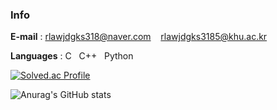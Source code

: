 ### Info

**E-mail** : rlawjdgks318@naver.com &nbsp;&nbsp; rlawjdgks3185@khu.ac.kr

**Languages** : C &nbsp;&nbsp;C++ &nbsp;&nbsp;Python

[![Solved.ac Profile](http://mazassumnida.wtf/api/v2/generate_badge?boj=yhs03043)](https://solved.ac/yhs03043/)

![Anurag's GitHub stats](https://github-readme-stats.vercel.app/api?username=Jhan-K&theme=graywhite&show_icons=true) 
<!--
**Jhan-K/Jhan-K** is a ✨ _special_ ✨ repository because its `README.md` (this file) appears on your GitHub profile.

Here are some ideas to get you started:

- 🔭 I’m currently working on ...
- 🌱 I’m currently learning ...
- 👯 I’m looking to collaborate on ...
- 🤔 I’m looking for help with ...
- 💬 Ask me about ...
- 📫 How to reach me: ...
- 😄 Pronouns: ...
- ⚡ Fun fact: ...
-->

